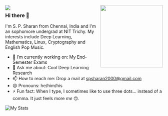 <img align='right' src='https://user-images.githubusercontent.com/5713670/87202985-820dcb80-c2b6-11ea-9f56-7ec461c497c3.gif' width='200"'>

<img align='left' src='https://sps-spotify-now-playing.herokuapp.com/'>
<link rel="stylesheet" href="css/social-circles.min.css">

### Hi there 👋
I'm S. P. Sharan from Chennai, India and I'm an sophomore undergrad at NIT Trichy. My interests include Deep Learning, Mathematics, Linux, Cryptography and English Pop Music. 

- 🔭 I’m currently working on: My End-Semester Exams
- 💬 Ask me about: Cool Deep Learning Research
- 📫 How to reach me: Drop a mail at spsharan2000@gmail.com
- 😄 Pronouns: he/him/his
- ⚡ Fun fact: When I type, I sometimes like to use three dots… instead of a comma. It just feels more *me* 🙃.


![My Stats](https://github-readme-stats.vercel.app/api?username=syzygianinfern0&show_icons=true&title_color=fff&icon_color=79ff97&text_color=9f9f9f&bg_color=151515&hide=["stars"])

<!--- 
🌱 I’m currently learning: Electronics
- 👯 I’m looking to collaborate on ...
- 🤔 I’m looking for help with ...
--->
